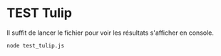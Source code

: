 # TEST Tulip

Il suffit de lancer le fichier pour voir les résultats s'afficher en console.
```bash
node test_tulip.js
```